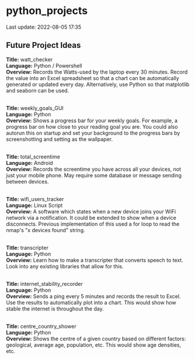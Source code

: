 # python_projects
Last update: 2022-08-05 17:35

<h2>Future Project Ideas</h2>

<strong>Title:</strong> watt_checker<br />
<strong>Language:</strong> Python / Powershell<br />
<strong>Overview:</strong> Records the Watts-used by the laptop every 30 minutes. Record the value into an Excel spreadsheet so that a chart can be automatically generated or updated every day. Alternatively, use Python so that matplotlib and seaborn can be used.<br /><br />

<strong>Title:</strong> weekly_goals_GUI<br />
<strong>Language:</strong> Python<br />
<strong>Overview:</strong> Shows a progress bar for your weekly goals. For example, a progress bar on how close to your reading goal you are. You could also autorun this on startup and set your background to the progress bars by screenshotting and setting as the wallpaper.<br /><br />

<strong>Title:</strong> total_screentime<br />
<strong>Language:</strong> Android<br />
<strong>Overview:</strong> Records the screentime you have across all your devices, not just your mobile phone. May require some database or message sending between devices.<br /><br />

<strong>Title:</strong> wifi_users_tracker<br />
<strong>Language:</strong> Linux Script<br />
<strong>Overview:</strong> A software which states when a new device joins your WiFi network via a notification. It could be extended to show when a device disconnects. Previous implementation of this used a for loop to read the nmap's "x devices found" string.<br /><br />

<strong>Title:</strong> transcripter<br />
<strong>Language:</strong> Python<br />
<strong>Overview:</strong> Learn how to make a transcripter that converts speech to text. Look into any existing libraries that allow for this.<br /><br />

<strong>Title:</strong> internet_stability_recorder<br />
<strong>Language:</strong> Python<br />
<strong>Overview:</strong> Sends a ping every 5 minutes and records the result to Excel. Use the results to automatically plot into a chart. This would show how stable the internet is throughout the day.<br /><br />

<strong>Title:</strong> centre_country_shower<br />
<strong>Language:</strong> Python<br />
<strong>Overview:</strong> Shows the centre of a given country based on different factors: geological, average age, population, etc. This would show age densities, etc.<br /><br />

